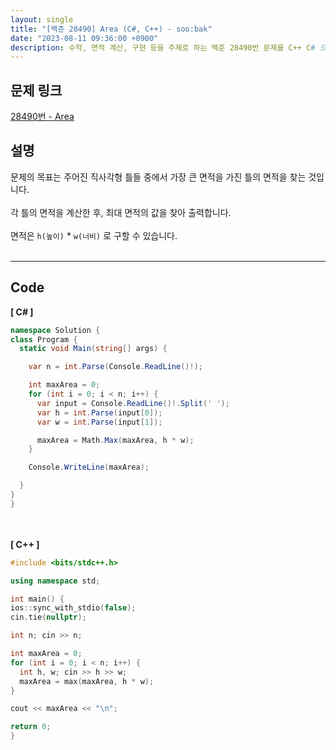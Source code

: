 ```yaml
---
layout: single
title: "[백준 28490] Area (C#, C++) - soo:bak"
date: "2023-08-11 09:36:00 +0900"
description: 수학, 면적 계산, 구현 등을 주제로 하는 백준 28490번 문제를 C++ C# 으로 풀이 및 해설
---
```


## 문제 링크
  [28490번 - Area](https://www.acmicpc.net/problem/28490)

## 설명
문제의 목표는 주어진 직사각형 틀들 중에서 가장 큰 면적을 가진 틀의 면적을 찾는 것입니다. <br>
<br>
각 틀의 면적을 계산한 후, 최대 면적의 값을 찾아 출력합니다. <br>
<br>
면적은 `h(높이)` * `w(너비)` 로 구할 수 있습니다.<br>
<br>
- - -

## Code
<b>[ C# ] </b>
<br>

  ```c#
namespace Solution {
  class Program {
    static void Main(string[] args) {

      var n = int.Parse(Console.ReadLine()!);

      int maxArea = 0;
      for (int i = 0; i < n; i++) {
        var input = Console.ReadLine()!.Split(' ');
        var h = int.Parse(input[0]);
        var w = int.Parse(input[1]);

        maxArea = Math.Max(maxArea, h * w);
      }

      Console.WriteLine(maxArea);

    }
  }
}
  ```
<br><br>
<b>[ C++ ] </b>
<br>

  ```c++
#include <bits/stdc++.h>

using namespace std;

int main() {
  ios::sync_with_stdio(false);
  cin.tie(nullptr);

  int n; cin >> n;

  int maxArea = 0;
  for (int i = 0; i < n; i++) {
    int h, w; cin >> h >> w;
    maxArea = max(maxArea, h * w);
  }

  cout << maxArea << "\n";

  return 0;
}
  ```

